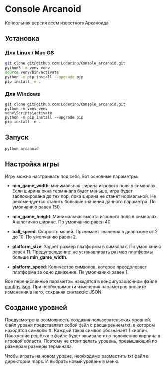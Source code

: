 # Console Arcanoid

Консольная версия всем известного Арканоида.

## Установка

### Для Linux / Mac OS

```bash
git clone git@github.com:Loderino/Console_arcanoid.git
python3 -m venv venv
source venv/bin/activate
python -m pip install --upgrade pip
pip install -e .
```

### Для Windows

```shell
git clone git@github.com:Loderino/Console_arcanoid.git
python -m venv venv
venv\Scripts\activate
python -m pip install --upgrade pip
pip install -e .
```

## Запуск

```bash
python arcanoid
```


## Настройка игры

Игру можно настраивать под себя. Вот основные параметры:

- **min_game_width**: минимальная ширина игрового поля в символах. Если ширина окна терминала будет меньше, игра будет заблокирована до тех пор, пока ширина не станет нормальной. Не рекомендуется ставить большие значения данного параметра. По умолчанию равен 150.

- **min_game_height**: Минимальная высота игрового поля в символах. Аналогично ширине. По умолчанию равен 40.

- **ball_speed**: Скорость мячей. Принимает значения в диапазоне от 2 до 10. По умолчанию равен 2.

- **platform_size**: Задаёт размер платформы в символах. По умолчанию равен 11. Предупреждение: не устанавливать размер платформы больше **min_game_width**.

- **platform_speed**: Количество символов, которое преодолевает платформа за одно движение. По умолчанию равен 1.

Все перечисленные параметры находятся в конфигурационном файле [configs.json](configs.json). При необходимости изменения параметров вносите изменения в него, сохраняя синтаксис JSON.

## Создание уровней

Предусмотрена возможность создания пользовательских уровней.
Файл уровня представляет собой файл с расширением txt, в котором находятся символы #. Каждый такой символ обозначает 1 кирпич. Положение решётки в файле будет эквивалентно положению кирпича в игровой области. Поэтому не стоит делать уровень, превышающий по размерам размеры терминала.

Чтобы играть на новом уровне, необходимо разместить txt файл в директории maps. И выбрать новый уровень в меню.